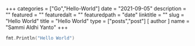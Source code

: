+++
categories = ["Go","Hello-World"]
date = "2021-09-05"
description = ""
featured = ""
featuredalt = ""
featuredpath = "date"
linktitle = ""
slug = "Hello World"
title = "Hello World"
type = ["posts","post"]
[ author ]
  name = "Sammi Aldhi Yanto"
+++

```go
fmt.Println("Hello World")
```
